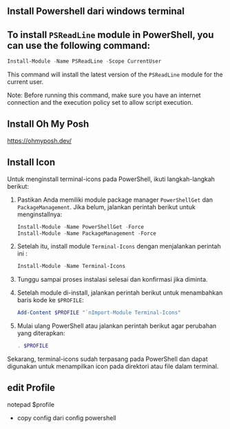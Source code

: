 ## Install Powershell dari windows terminal

## To install `PSReadLine` module in PowerShell, you can use the following command:

```powershell
Install-Module -Name PSReadLine -Scope CurrentUser
```

This command will install the latest version of the `PSReadLine` module for the current user.

Note: Before running this command, make sure you have an internet connection and the execution policy set to allow script execution.

## Install Oh My Posh
https://ohmyposh.dev/

## Install Icon

Untuk menginstall terminal-icons pada PowerShell, ikuti langkah-langkah berikut:

1. Pastikan Anda memiliki module package manager `PowerShellGet` dan `PackageManagement`. Jika belum, jalankan perintah berikut untuk menginstallnya:

   ```powershell
   Install-Module -Name PowerShellGet -Force
   Install-Module -Name PackageManagement -Force
   ```

2. Setelah itu, install module `Terminal-Icons` dengan menjalankan perintah ini :

   ```powershell
   Install-Module -Name Terminal-Icons
   ```

3. Tunggu sampai proses instalasi selesai dan konfirmasi jika diminta.

4. Setelah module di-install, jalankan perintah berikut untuk menambahkan baris kode ke `$PROFILE`: 

   ```powershell
   Add-Content $PROFILE "`nImport-Module Terminal-Icons"
   ```

5. Mulai ulang PowerShell atau jalankan perintah berikut agar perubahan yang diterapkan:

   ```powershell
   . $PROFILE
   ```

Sekarang, terminal-icons sudah terpasang pada PowerShell dan dapat digunakan untuk menampilkan icon pada direktori atau file dalam terminal.
  
 ## edit Profile 
 notepad $profile
- copy config dari config powershell
